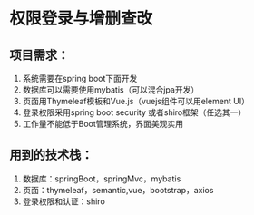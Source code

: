 # 权限登录与增删查改

## 项目需求：
1. 系统需要在spring boot下面开发 
2. 数据库可以需要使用mybatis（可以混合jpa开发） 
3. 页面用Thymeleaf模板和Vue.js（vuejs组件可以用element UI） 
4. 登录权限采用spring boot security 或者shiro框架（任选其一） 
5. 工作量不能低于Boot管理系统，界面美观实用 

## 用到的技术栈：
1. 数据库：springBoot，springMvc，mybatis
2. 页面：thymeleaf，semantic,vue，bootstrap，axios
3. 登录权限和认证：shiro

